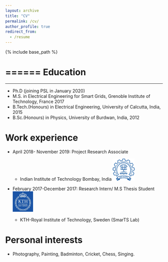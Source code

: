 ```yaml
---
layout: archive
title: "CV"
permalink: /cv/
author_profile: true
redirect_from:
  - /resume
---
```


{% include base_path %}

======
Education 
======

----
* Ph.D (joining PSL in January 2020)
* M.S. in Electrical Engineering for Smart Grids, Grenoble Institute of Technology, France 2017   
* B.Tech.(Honours) in Electrical Engineering, University of Calcutta, India, 2015  
* B.Sc.(Honours) in Physics, University of Burdwan, India, 2012 



Work experience
======


* April 2018- November 2019: Project Research Associate
  * Indian Institute of Technology Bombay, India         <img src="/images/IIT Bombay_Logo_JPG_0.jpg" width="70" height="70"> 


* February 2017-December 2017: Research Intern/ M.S Thesis Student   <img src="/images/kth.jpg" width="65"  height="65">
  * KTH-Royal Institute of Technology, Sweden (SmarTS Lab)
 


Personal interests
======
* Photography, Painting, Badminton, Cricket, Chess, Singing.


